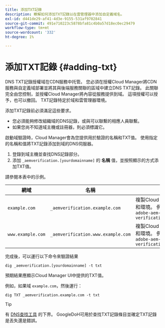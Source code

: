 ```yaml
---
title: 添加TXT記錄
description: 瞭解如何添加TXT記錄以在雲管理器中添加自定義域名。
exl-id: d441de29-af41-4d3e-9155-531af9702841
source-git-commit: 491e710223c5878bfa81c4b0a57d18ec0ec29479
workflow-type: tm+mt
source-wordcount: '332'
ht-degree: 1%

---
```


# 添加TXT記錄 {#adding-txt}

DNS TXT記錄授權域在CDN服務中托管。 您必須在授權Cloud Manager將CDN服務與自定義域部署並將其與後端服務關聯的區域中建立DNS TXT記錄。 此關聯完全由您控制，並授權Cloud Manager將內容從服務提供到域。 這項授權可以授予，也可以撤回。 TXT記錄特定於域和雲管理器環境。

添加TXT記錄前必須滿足這些要求。

* 您必須能夠修改組織域的DNS記錄，或與可以聯繫的相應人員聯繫。
* 如果您尚不知道域主機或註冊器，則必須標識它。

啟動域驗證時，Cloud Manager會為您提供用於驗證的名稱和TXT值。 使用指定的名稱和值將TXT記錄添加到域的DNS伺服器。

1. 登錄到域主機並查找DNS記錄部分。
1. 添加 `_aemverification.[yourdomainname]` 的 **名稱** 值，並按照顯示的方式添加TXT值。

請參閱本表中的示例。

| 網域 | 名稱 | TXT值 |
|--- |--- |---|
| `example.com` | `_aemverification.example.com` | 複製Cloud Manager UI中顯示的整個值。 這特定於域和環境。 例如：<br>`adobe-aem-verification=example.com/[program]/[env]/..*` |
| `www.example.com` | `_aemverification.www.example.com` | 複製Cloud Manager UI中顯示的整個值。 這特定於域和環境。 例如：<br>`adobe-aem-verification=www.example.com/[program]/[env]/..*` |

完成後，可以運行以下命令來驗證結果

```shell
dig _aemverification.[yourdomainname] -t txt
```

預期結果應顯示Cloud Manager UI中提供的TXT值。

例如，如果域 `example.com`，然後運行：

```shell
dig TXT _aemverification.example.com -t txt
```

>[!TIP]
>
>有 [DNS查找工具](https://www.ultratools.com/tools/dnsLookup) 的下界。 GoogleDoH可用於查找TXT記錄條目並確定TXT記錄是丟失還是錯誤。
